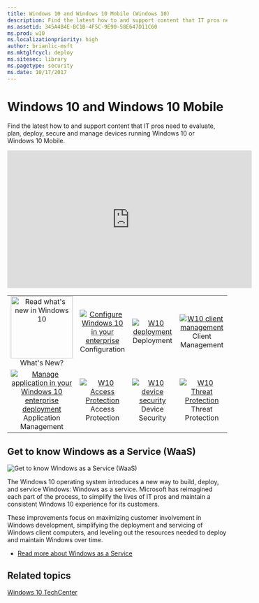 ```yaml
---
title: Windows 10 and Windows 10 Mobile (Windows 10)
description: Find the latest how to and support content that IT pros need to evaluate, plan, deploy, secure and manage devices running Windows 10 or Windows 10 Mobile.
ms.assetid: 345A4B4E-BC1B-4F5C-9E90-58E647D11C60
ms.prod: w10
ms.localizationpriority: high
author: brianlic-msft
ms.mktglfcycl: deploy
ms.sitesec: library
ms.pagetype: security
ms.date: 10/17/2017
---
```


# Windows 10 and Windows 10 Mobile

Find the latest how to and support content that IT pros need to evaluate, plan, deploy, secure and manage devices running Windows 10 or Windows 10 Mobile.

<center><iframe width="560" height="315" src="https://www.youtube.com/embed/rsiyZEAnap8" frameborder="0" allowfullscreen></iframe></center>

<table border="0" width="100%" align='center'>
  <tr style="text-align:center;">
    <td align="center" style="width:25%; border:0;">
      <a href="/windows/whats-new/whats-new-windows-10-version-1709"> 
        <img src="images/whats-new-highlight.png" width='142' height='142' alt="Read what's new in Windows 10" title="whats new icon" />
      </a>
      <br/>What's New?
    </td>
     <td align="center" style="width:25%; border:0;">
      <a href="/windows/configuration/index">
        <img src="images/configuration.png" alt="Configure Windows 10 in your enterprise" title="Configure Windows 10" />
      </a>
      <br/>Configuration
    </td>
    <td align="center" style="width:25%; border:0;">
      <a href="/windows/deployment/index">
        <img src="images/deployment.png" alt="W10 deployment" title="W10 deployment" />
      </a>
      <br/>Deployment
    </td>
       <td align="center" style="width:25%; border:0;">
      <a href="/windows/client-management/index">
        <img src="images/client-management.png" alt="W10 client management" title="client management icon" />
      </a>
      <br/>Client Management
    </td>
  </tr>
  <tr style="text-align:center;">
    <td align="center" style="width:25%; border:0;">
      <a href="/windows/application-management/index">
        <img src="images/application-management.png" alt="Manage application in your Windows 10 enterprise deployment" title="application management icon" />
      </a>
      <br/>Application Management
    </td>
    <td align="center" style="width:25%; border:0;">
      <a href="/windows/access-protection/index">
        <img src="images/access-protection.png" alt="W10 Access Protection" title="W10 Access Protection" />
      </a>
      <br/>Access Protection
    </td>
    <td align="center" style="width:25%; border:0;">
      <a href="/windows/device-security/index">
        <img src="images/device-security.png" alt="W10 device security" title="W10 device security" />
      </a>
      <br/>Device Security
    </td>
    <td align="center" style="width:25%; border:0;">
      <a href="/windows/threat-protection/index">
        <img src="images/threat-protection.png" alt="W10 Threat Protection" title="W10 Threat Protection" />
      </a>
      <br/>Threat Protection
    </td>
  </tr>
</table>

## Get to know Windows as a Service (WaaS)

![Get to know Windows as a Service (WaaS)](images/w10-WaaS-poster.png)

The Windows 10 operating system introduces a new way to build, deploy, and service Windows: Windows as a service. Microsoft has reimagined each part of the process, to simplify the lives of IT pros and maintain a consistent Windows 10 experience for its customers.

  These improvements focus on maximizing customer involvement in Windows development, simplifying the deployment and servicing of Windows client computers, and leveling out the resources needed to deploy and maintain Windows over time.
  
  - [Read more about Windows as a Service](/windows/deployment/update/waas-overview)

## Related topics
[Windows 10 TechCenter](https://go.microsoft.com/fwlink/?LinkId=620009)

 


 
